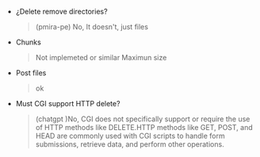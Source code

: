 - ¿Delete remove directories?
	> (pmira-pe) No, It doesn't, just files
- Chunks
	> Not implemeted or similar Maximun size
- Post files
	> ok
- Must CGI support HTTP delete?
	> (chatgpt )No, CGI does not specifically support or require the use of HTTP methods like DELETE.HTTP methods like GET, POST, and HEAD are commonly used with CGI scripts to handle form submissions, retrieve data, and perform other operations.